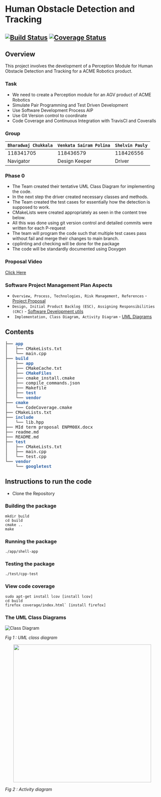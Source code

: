 # Human Obstacle Detection and Tracking
[![Build Status](https://travis-ci.org/dpiet/cpp-boilerplate.svg?branch=master)](https://travis-ci.org/dpiet/cpp-boilerplate)
[![Coverage Status](https://coveralls.io/repos/github/dpiet/cpp-boilerplate/badge.svg?branch=master)](https://coveralls.io/github/dpiet/cpp-boilerplate?branch=master)
---

## Overview
This project involves the development of a Perception Module for Human Obstacle Detection and Tracking for a ACME Robotics product.

### Task
- We need to create a Perception module for an AGV product of ACME Robotics 
- Simulate Pair Programming and Test Driven Development
- Use Software Development Process AIP  
- Use Git Version control to coordinate
- Code Coverage and Continuous Integration with TravisCI and Coveralls

### Group
| `Bharadwaj Chukkala`  | `Venkata Sairam Polina` | `Shelvin Pauly` |
| ------------- | ------------- |------------- |
| 118341705 | 118436579 | 118426556 |
| Navigator | Design Keeper | Driver  |

### Phase 0 
- The Team created their tentative UML Class Diagram for implementing the code.
- In the next step the driver created necessary classes and methods.
- The Team created the test cases for essentially how the detection is supposed to work.
- CMakeLists were created appropriately as seen in the content tree below.
- All this was done using git version control and detailed commits were written for each P-request
- The team will program the code such that multiple test cases pass without fail and merge their changes to main branch.
- cpplinting and checking will be done for the package
- The code will be standardly documented using Doxygen

### Proposal Video
[Click Here](https://drive.google.com/file/d/1BUSOc8T6gLknhAt8TJ6uW9MLCY49dpPH/view?usp=sharing)

### Software Project Management Plan Aspects
- ```Overview, Process, Technologies, Risk Management, References``` - [Project Proposal](https://github.com/bharadwaj-chukkala/ENPM808X_Midterm_project/blob/master/Project%20Proposal.pdf)
- ```Design, Initial Product Backlog (ESC), Assigning Responsibilities (CRC)``` - [Software Development utils](https://github.com/bharadwaj-chukkala/ENPM808X_Midterm_project/tree/master/Design_Neccesities)
- ``` Implementation, Class Diagram, Activity Diagram``` - [UML Diagrams](https://github.com/bharadwaj-chukkala/ENPM808X_Midterm_project/tree/master/UML%20Diagrams)

## Contents

<pre>├── <font color="#3465A4"><b>app</b></font>
│   ├── CMakeLists.txt
│   └── main.cpp
├── <font color="#3465A4"><b>build</b></font>
│   ├── <font color="#3465A4"><b>app</b></font>
│   ├── CMakeCache.txt
│   ├── <font color="#3465A4"><b>CMakeFiles</b></font>
│   ├── cmake_install.cmake
│   ├── compile_commands.json
│   ├── Makefile
│   ├── <font color="#3465A4"><b>test</b></font>
│   └── <font color="#3465A4"><b>vendor</b></font>
├── <font color="#3465A4"><b>cmake</b></font>
│   └── CodeCoverage.cmake
├── CMakeLists.txt
├── <font color="#3465A4"><b>include</b></font>
│   └── lib.hpp
├── MId term proposal ENPM08X.docx
├── readme.md
├── README.md
├── <font color="#3465A4"><b>test</b></font>
│   ├── CMakeLists.txt
│   ├── main.cpp
│   └── test.cpp
└── <font color="#3465A4"><b>vendor</b></font>
    └── <font color="#3465A4"><b>googletest</b></font>
</pre>

## Instructions to run the code
- Clone the Repository
### Building the package
```
mkdir build
cd build
cmake ..
make
```
### Running the package
```
./app/shell-app
```
### Testing the package
```
./test/cpp-test
```
### View code coverage
```
sudo apt-get install lcov [install lcov]
cd build
firefox coverage/index.html` [install firefox]
```  

### The UML Class Diagrams

![Class Diagram](https://user-images.githubusercontent.com/106445479/195428101-53fa582a-ed0f-48cc-b707-a5aeedcb2053.png)

 
*Fig 1 :  UML class diagram*




<p align="center">
<img src="https://user-images.githubusercontent.com/106445479/195427932-de4681d8-850a-4c22-8239-b083cc1708c9.png" width="450" height="450" />

*Fig 2 :  Activity diagram*
</p>


